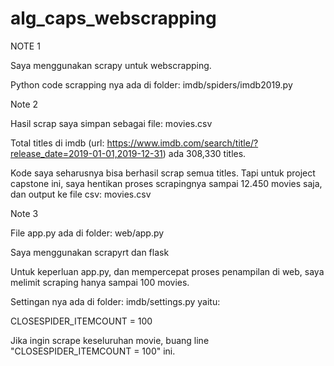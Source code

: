 # alg_caps_webscrapping

NOTE 1

Saya menggunakan scrapy untuk webscrapping.

Python code scrapping nya ada di folder: imdb/spiders/imdb2019.py


Note 2

Hasil scrap saya simpan sebagai file: movies.csv

Total titles di imdb (url: https://www.imdb.com/search/title/?release_date=2019-01-01,2019-12-31) ada 308,330 titles.

Kode saya seharusnya bisa berhasil scrap semua titles. Tapi untuk project capstone ini, saya hentikan proses scrapingnya sampai 12.450 movies saja, dan output ke file csv: movies.csv


Note 3

File app.py ada di folder: web/app.py

Saya menggunakan scrapyrt dan flask

Untuk keperluan app.py, dan mempercepat proses penampilan di web, saya melimit scraping hanya sampai 100 movies.

Settingan nya ada di folder: imdb/settings.py yaitu:

CLOSESPIDER_ITEMCOUNT = 100

Jika ingin scrape keseluruhan movie, buang line "CLOSESPIDER_ITEMCOUNT = 100" ini.
